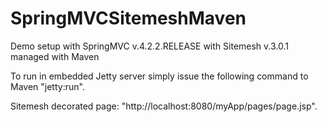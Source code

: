 # SpringMVCSitemeshMaven

Demo setup with SpringMVC v.4.2.2.RELEASE with Sitemesh v.3.0.1 managed with Maven

To run in embedded Jetty server simply issue the following command to Maven "jetty:run".

Sitemesh decorated page: "http://localhost:8080/myApp/pages/page.jsp".
